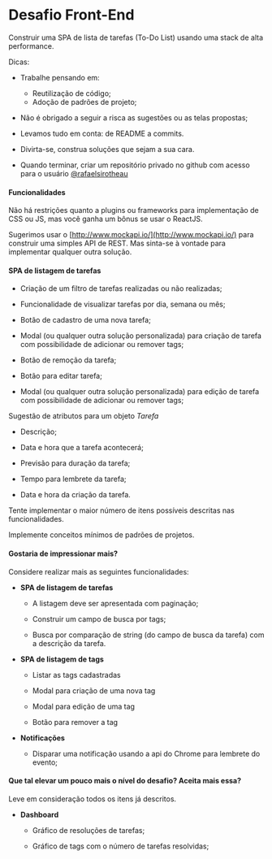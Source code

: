 # Desafio Front-End

Construir uma SPA de lista de tarefas (To-Do List) usando uma stack de alta performance.

Dicas:
- Trabalhe pensando em:

  - Reutilização de código;
  - Adoção de padrões de projeto;

- Não é obrigado a seguir a risca as sugestões ou as telas propostas;

- Levamos tudo em conta: de README a commits.

- Divirta-se, construa soluções que sejam a sua cara.

- Quando terminar, criar um repositório privado no github com acesso para o usuário [@rafaelsirotheau](https://github.com/rafaelsirotheau)


#### Funcionalidades

Não há restrições quanto a plugins ou frameworks para implementação de CSS ou JS, mas você ganha um bônus se usar o ReactJS.

Sugerimos usar o [](http://www.mockapi.io/) [http://www.mockapi.io/](http://www.mockapi.io/)  para construir uma simples API de REST. Mas sinta-se à vontade para implementar qualquer outra solução.


#### SPA de listagem de tarefas

- Criação de um filtro de tarefas realizadas ou não realizadas;

- Funcionalidade de visualizar tarefas por dia, semana ou mês;

- Botão de cadastro de uma nova tarefa;

- Modal (ou qualquer outra solução personalizada) para criação de tarefa com possibilidade de adicionar ou remover tags;

- Botão de remoção da tarefa;

- Botão para editar tarefa;

- Modal (ou qualquer outra solução personalizada) para edição de tarefa com possibilidade de adicionar ou remover tags;

Sugestão de atributos para um objeto _Tarefa_

- Descrição;

- Data e hora que a tarefa acontecerá;

- Previsão para duração da tarefa;

- Tempo para lembrete da tarefa;

- Data e hora da criação da tarefa.

Tente implementar o maior número de itens possíveis descritas nas funcionalidades.

Implemente conceitos mínimos de padrões de projetos.


#### Gostaria de impressionar mais?

Considere realizar mais as seguintes funcionalidades:

- **SPA de listagem de tarefas**

    - A listagem deve ser apresentada com paginação;

    - Construir um campo de busca por tags;

    - Busca por comparação de string (do campo de busca da tarefa) com a descrição da tarefa.


- **SPA de listagem de tags**

    - Listar as tags cadastradas
    
    - Modal para criação de uma nova tag
    
    - Modal para edição de uma tag
    
    - Botão para remover a tag
  

- **Notificações**

    - Disparar uma notificação usando a api do Chrome para lembrete do evento;


#### Que tal elevar um pouco mais o nível do desafio? Aceita mais essa?

Leve em consideração todos os itens já descritos.

- **Dashboard**

    - Gráfico de resoluções de tarefas;

    - Gráfico de tags com o número de tarefas resolvidas;
